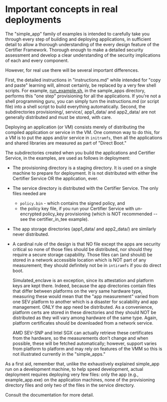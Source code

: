 # Important concepts in real deployments


The "simple_app" family of examples is intended to carefully take
you through every step of building and deploying applications, in
sufficient detail to allow a thorough understanding of the every
design feature of the Certifier Framework.  Thorough enough to make
a detailed security assessment and develop a clear understanding
of the security implications of each and every component.

However, for real use there will be several important differences.

First, the detailed instructions in "instructions.md" while intended
for "copy and paste" learning will, almost certainly, be replaced
by a very few shell scripts.  For example,
[run_example.sh](./run_example.sh), in the sample_apps directory,
performs this "one step" provisioning for all the applications.  If
you're not a shell programming guru, you can simply turn the
instructions.md (or script file) into a shell script to build
everything automatically.  Second, the subdirectories provisioning/,
service/, app1_data/ and app2_data/ are not generally distributed
and must be stored, with care.

Deploying an application (or VM) consists merely of distributing
the compiled application or service in the VM.  One common way to
do this, for a VM is to put the apps and/or service in `initramfs`,
then all the applications and shared libraries are measured as part
of "Direct Boot."

The subdirectories created when you build the applications and
Certifier Service, in the examples, are used as follows in deployment:

-   The provisioning directory is a staging directory.  It is used
    on a single machine to
    prepare for deployment.  It is not distributed with either the
    Certifier Service OR the application, ever.

-   The service directory is distributed with the Certifier Service.
    The only files needed are
    - `policy.bin` - which contains the signed policy, and
    - the policy key file, if you run your Certifier Service with
       un-encrypted policy_key provisioning (which is NOT recommended
       -- see the certifier_in_tee example).

-   The app storage directories (app1_data/ and app2_data/) are
    similarly never distributed.

-   A cardinal rule of the design is that NO file except the apps are
    security critical so none of those files should be distributed,
    nor should they require a secure storage capability.  Those
    files can (and should) be stored in a network accessible location
    which is NOT part of any measurement; they should definitely
    not be in `intiramfs` if you do direct boot.

    Simulated_enclave
    is an exception, since its attestation and platform keys are
    kept there.  Indeed, because the app directories contain files
    that differ between platforms on the very same hardware type,
    measuring these would mean that the "app measurement" varied
    from one SEV platform to another which is a disaster for
    scalability and app management.  ONLY the app need be distributed.
    As a convenience, platform certs are stored in these directories
    and they should NOT be distributed as they will vary among
    hardware of the same type.  Again, platform certificates should
    be downloaded from a network service.

    AMD SEV-SNP and Intel SGX can actually
    retrieve these certificates from the hardware, so the measurements
    don't change and when possible, these will be fetched automatically;
    however, support varies from platform to platform and may rely
    on features of the VMM so this is not illustrated currently in
    the "simple_apps."

As a first aid, remember that, unlike the exhaustively explained
simple_app run on a development machine, to help speed development,
actual deployment requires deploying very few files: only the app
(e.g., example_app.exe) on the application machines, none of the
provisioning directory files and only two of the files in the service
directory.

Consult the documentation for more detail.

